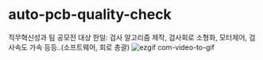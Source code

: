 # auto-pcb-quality-check

직무혁신성과 팀 공모전
대상
한일: 검사 알고리즘 제작, 검사회로 소형화, 모터제어, 검사속도 가속 등등..(소프트웨어, 회로 총괄)
![ezgif com-video-to-gif](https://github.com/tae9898/auto-pcb-quality-test/assets/113410967/5c7a5cd1-164b-488d-b500-c4ce2669e5da)
